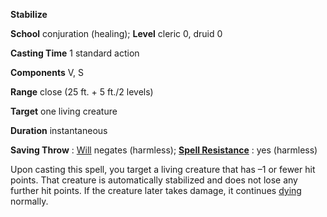  **Stabilize**

**School** conjuration (healing); **Level** cleric 0, druid 0

**Casting Time** 1 standard action

**Components** V, S

**Range** close (25 ft. + 5 ft./2 levels)

**Target** one living creature

**Duration** instantaneous

**Saving Throw** : [Will](../combat.md#_will) negates (harmless); **[Spell Resistance](../glossary.md#_spell-resistance)** : yes (harmless)

Upon casting this spell, you target a living creature that has –1 or fewer hit points. That creature is automatically stabilized and does not lose any further hit points. If the creature later takes damage, it continues [dying](../glossary.md#_dying) normally.

